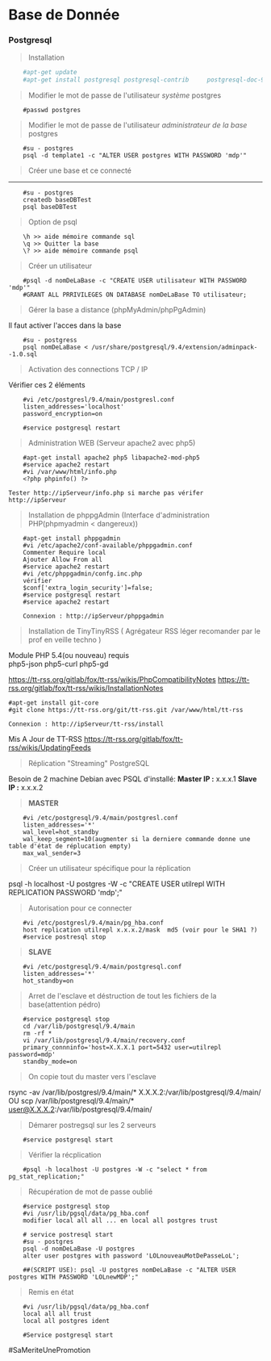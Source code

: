 
# Base de Donnée
### Postgresql

>Installation
```bash
    #apt-get update 
    #apt-get install postgresql postgresql-contrib     postgresql-doc-9.4 
```

>Modifier le mot de passe de l'utilisateur *système* postgres

        #passwd postgres
>Modifier le mot de passe de l'utilisateur *administrateur de la base* postgres

        #su - postgres
        psql -d template1 -c "ALTER USER postgres WITH PASSWORD 'mdp'"
        
>Créer une base et ce connecté
---
        #su - postgres
        createdb baseDBTest
        psql baseDBTest

>Option de psql

        \h >> aide mémoire commande sql 
        \q >> Quitter la base 
        \? >> aide mémoire commande psql
> Créer un utilisateur 

        #psql -d nomDeLaBase -c "CREATE USER utilisateur WITH PASSWORD 'mdp'"
        #GRANT ALL PRRIVILEGES ON DATABASE nomDeLaBase TO utilisateur;
> Gérer la base a distance (phpMyAdmin/phpPgAdmin)

Il faut activer l'acces dans la base 

        #su - postgress
        psql nomDeLaBase < /usr/share/postgresql/9.4/extension/adminpack--1.0.sql
        
>Activation des connections TCP / IP

Vérifier ces 2 éléments

        #vi /etc/postgresl/9.4/main/postgresl.conf
        listen_addresses='localhost'
        password_encryption=on

        #service postgresql restart
        
>Administration WEB (Serveur apache2 avec php5)

        #apt-get install apache2 php5 libapache2-mod-php5
        #service apache2 restart
        #vi /var/www/html/info.php
        <?php phpinfo() ?>
        
    Tester http://ipServeur/info.php si marche pas vérifer http://ipServeur
    
>Installation de phppgAdmin (Interface d'administration PHP(phpmyadmin < dangereux))


        #apt-get install phppgadmin
        #vi /etc/apache2/conf-available/phppgadmin.conf
        Commenter Require local
        Ajouter Allow From all
        #service apache2 restart
        #vi /etc/phppgadmin/confg.inc.php
        vérifier
        $conf['extra_login_security']=false;
        #service postgresql restart
        #service apache2 restart
        
        Connexion : http://ipServeur/phppgadmin
        
>Installation de TinyTinyRSS ( Agrégateur RSS léger recomander par le prof en veille techno )
    
Module PHP 5.4(ou nouveau) requis  
php5-json php5-curl php5-gd 

https://tt-rss.org/gitlab/fox/tt-rss/wikis/PhpCompatibilityNotes
https://tt-rss.org/gitlab/fox/tt-rss/wikis/InstallationNotes

    #apt-get install git-core
    #git clone https://tt-rss.org/git/tt-rss.git /var/www/html/tt-rss
    
    Connexion : http://ipServeur/tt-rss/install


Mis A Jour de TT-RSS
https://tt-rss.org/gitlab/fox/tt-rss/wikis/UpdatingFeeds

>Réplication "Streaming" PostgreSQL

Besoin de 2 machine Debian avec PSQL d'installé:
**Master IP :**  x.x.x.1
**Slave IP :** x.x.x.2

>**MASTER** 

        #vi /etc/postgresql/9.4/main/postgresl.conf
        listen_addresses='*'
        wal_level=hot_standby
        wal_keep_segment=10(augmenter si la derniere commande donne une table d'état de réplucation empty)
        max_wal_sender=3
        
>Créer un utilisateur spécifique pour la réplication

psql -h localhost -U postgres -W -c "CREATE USER utilrepl WITH REPLICATION PASSWORD 'mdp';"

>Autorisation pour ce connecter

        #vi /etc/postgresl/9.4/main/pg_hba.conf
        host replication utilrepl x.x.x.2/mask  md5 (voir pour le SHA1 ?)
        #service postresql stop

>**SLAVE**

        #vi /etc/postgresql/9.4/main/postgresql.conf
        listen_addresses='*'
        hot_standby=on
        
> Arret de l'esclave et déstruction de tout les fichiers de la base(attention pédro)

        #service postgresql stop
        cd /var/lib/postgresql/9.4/main
        rm -rf *
        vi /var/lib/postgresql/9.4/main/recovery.conf
        primary_connninfo='host=X.X.X.1 port=5432 user=utilrepl password=mdp'
        standby_mode=on
        
> On copie tout du master vers l'esclave

rsync -av /var/lib/postgresl/9.4/main/* X.X.X.2:/var/lib/postgresql/9.4/main/
OU
scp /var/lib/postgresql/9.4/main/* user@X.X.X.2:/var/lib/postgresql/9.4/main/

>Démarer postregsql sur les 2 serveurs 

        #service postgresql start
        
>Vérifier la récplication

        #psql -h localhost -U postgres -W -c "select * from pg_stat_replication;"
        
        
> Récupération de mot de passe oublié

        #service postgresql stop
        #vi /usr/lib/pgsql/data/pg_hba.conf
        modifier local all all ... en local all postgres trust
        
        # service postresql start
        #su - postgres
        psql -d nomDeLaBase -U postgres
        alter user postgres with password 'LOLnouveauMotDePasseLoL';
        
        ##(SCRIPT USE): psql -U postgres nomDeLaBase -c "ALTER USER postgres WITH PASSWORD 'LOLnewMDP';"
        
> Remis en état

        #vi /usr/lib/pgsql/data/pg_hba.conf
        local all all trust
        local all postgres ident
        
        #Service postgresql start

#SaMeriteUnePromotion
        

